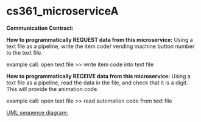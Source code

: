 # cs361_microserviceA

**Communication Contract:**

**How to programmatically REQUEST data from this microservice:**
Using a text file as a pipeline, write the item code/ vending machine button number to the text file.

example call: 
open text file >> write item code into text file

**How to programmatically RECEIVE data from this microservice:**
Using a text file as a pipeline, read the data in the file, and check that it is a digit.  This will provide the animation code.

example call:
open text file >> read automation code from text file

[UML sequence diagram:](docs/UML_diagram)
